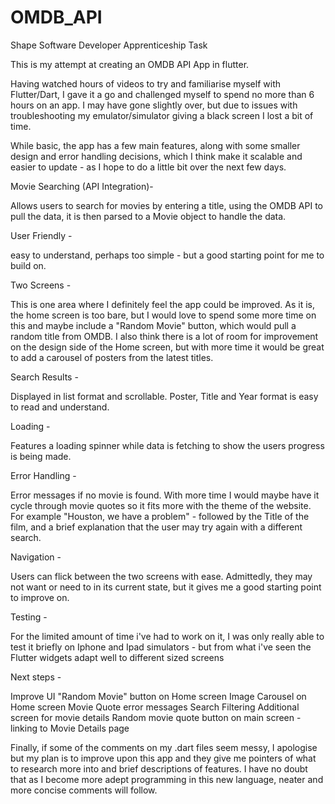 # OMDB_API 

Shape Software Developer Apprenticeship Task

This is my attempt at creating an OMDB API App in flutter.


Having watched hours of videos to try and familiarise myself with Flutter/Dart, I gave it a go and challenged myself to spend no more than 6 hours on an app. I may have gone slightly over, but due to issues with troubleshooting my emulator/simulator giving a black screen I lost a bit of time.


While basic, the app has a few main features, along with some smaller design and error handling decisions, which I think make it scalable and easier to update - as I hope to do a little bit over the next few days.

Movie Searching (API Integration)-

Allows users to search for movies by entering a title, using the OMDB API to pull the data, it is then parsed to a Movie object to handle the data.

User Friendly - 

easy to understand, perhaps too simple - but a good starting point for me to build on.

Two Screens - 

This is one area where I definitely feel the app could be improved. 
As it is, the home screen is too bare, but I would love to spend some more time on this and maybe include a "Random Movie" button, which would pull a random title from OMDB. 
I also think there is a lot of room for improvement on the design side of the Home screen, but with more time it would be great to add a carousel of posters from the latest titles.

Search Results - 

Displayed in list format and scrollable. Poster, Title and Year format is easy to read and understand.

Loading  - 

Features a loading spinner while data is fetching to show the users progress is being made.

Error Handling - 

Error messages if no movie is found. With more time I would maybe have it cycle through movie quotes so it fits more with the theme of the website.
For example "Houston, we have a problem" - followed by the Title of the film, and a brief explanation that the user may try again with a different search.

Navigation - 

Users can flick between the two screens with ease. Admittedly, they may not want or need to in its current state, but it gives me a good starting point to improve on.

Testing - 

For the limited amount of time i've had to work on it, I was only really able to test it briefly on Iphone and Ipad simulators - but from what i've seen the Flutter widgets adapt well to different sized screens

Next steps - 

Improve UI
"Random Movie" button on Home screen
Image Carousel on Home screen
Movie Quote error messages
Search Filtering 
Additional screen for movie details
Random movie quote button on main screen - linking to Movie Details page


Finally, if some of the comments on my .dart files seem messy, I apologise but my plan is to improve upon this app and they give me pointers of what to research more into and brief descriptions of features. I have no doubt that as I become more adept programming in this new language, neater and more concise comments will follow.
